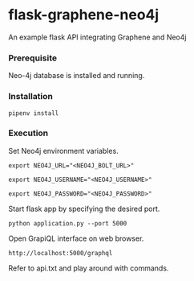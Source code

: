 # flask-graphene-neo4j
An example flask API integrating Graphene and Neo4j

### Prerequisite

Neo-4j database is installed and running.

### Installation

    pipenv install

### Execution

Set Neo4j environment variables.

    export NEO4J_URL="<NEO4J_BOLT_URL>"
    
    export NEO4J_USERNAME="<NEO4J_USERNAME>"
    
    export NEO4J_PASSWORD="<NEO4J_PASSWORD>"
    
Start flask app by specifying the desired port.

    python application.py --port 5000

Open GrapiQL interface on web browser.

    http://localhost:5000/graphql
    
Refer to api.txt and play around with commands.
